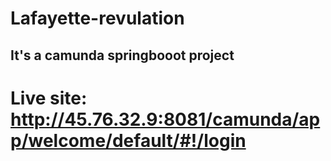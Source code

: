 # Lafayette-revulation
## It's a camunda springbooot project
# Live site: http://45.76.32.9:8081/camunda/app/welcome/default/#!/login
